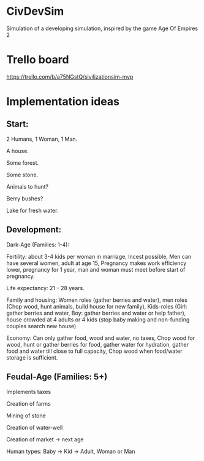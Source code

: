 # CivDevSim
Simulation of a developing simulation, inspired by the game Age Of Empires 2

# Trello board
https://trello.com/b/a75NGstQ/sivilizationsim-mvp

# Implementation ideas
## Start: 

  2 Humans, 1 Woman, 1 Man. 

  A house. 

  Some forest. 

  Some stone. 

  Animals to hunt? 

  Berry bushes? 

  Lake for fresh water. 

## Development: 

  Dark-Age (Families: 1-4): 

  Fertility: about 3-4 kids per woman in marriage, Incest possible, Men can have several women, adult at age 15, Pregnancy makes work efficiency lower, pregnancy for 1 year, man and woman must meet before start of pregnancy. 

  Life expectancy: 21 – 28 years. 

  Family and housing: Women roles (gather berries and water), men roles (Chop wood, hunt animals, build house for new family), Kids-roles (Girl: gather berries and water, Boy: gather berries and water or help father), house crowded at 4 adults or 4 kids (stop baby making and non-funding couples search new house) 

  Economy: Can only gather food, wood and water, no taxes, Chop wood for wood, hunt or gather berries for food, gather water for hydration, gather food and water till close to full capacity, Chop wood when food/water storage is sufficient. 

 

## Feudal-Age (Families: 5+) 

  Implements taxes 

  Creation of farms 

  Mining of stone 

  Creation of water-well 

  Creation of market -> next age 

 

 

Human types: Baby -> Kid -> Adult, Woman or Man 
